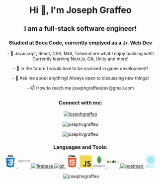 <h1 align="center">Hi 👋, I'm Joseph Graffeo</h1>
<h2 align="center">I am a full-stack software engineer!</h2>
<h3 align="center">Studied at Boca Code, currently emplyed as a Jr. Web Dev</h3>


<p align="center">- 🌱 Javascript, React, CSS, MUI, Tailwind are what I enjoy building with! Currently learning Next.js, C#, Unity and more!</p>

<p align="center">- 👾 In the future I would love to be involved in game development!</p>

<p align="center">- 💬 Ask me about anything! Always open to discussing new things!</p>

<p align="center">- 📫 How to reach me josephgraffeodev@gmail.com</p>


<h3 align="center">Connect with me:</h3>
<p align="center">
<a href="https://linkedin.com/in/josephgraffeo" target="blank"><img align="center" src="https://raw.githubusercontent.com/rahuldkjain/github-profile-readme-generator/master/src/images/icons/Social/linked-in-alt.svg" alt="josephgraffeo" height="30" width="40" /></a>
</p>


<p align="center"><img align="center" src="https://github-readme-streak-stats.herokuapp.com/?user=josephvgraffeo&" alt="josephvgraffeo" /></p>


<p align="center"><img align="center" src="https://github-readme-stats.vercel.app/api/top-langs?username=josephvgraffeo&show_icons=true&locale=en&layout=compact" alt="josephvgraffeo" /></p>


<h3 align="center">Languages and Tools:</h3>
<p align="center"> <a href="https://www.w3schools.com/css/" target="_blank" rel="noreferrer"> <img src="https://raw.githubusercontent.com/devicons/devicon/master/icons/css3/css3-original-wordmark.svg" alt="css3" width="40" height="40"/> </a> <a href="https://expressjs.com" target="_blank" rel="noreferrer"> <img src="https://raw.githubusercontent.com/devicons/devicon/master/icons/express/express-original-wordmark.svg" alt="express" width="40" height="40"/> </a> <a href="https://firebase.google.com/" target="_blank" rel="noreferrer"> <img src="https://www.vectorlogo.zone/logos/firebase/firebase-icon.svg" alt="firebase" width="40" height="40"/> </a> <a href="https://git-scm.com/" target="_blank" rel="noreferrer"> <img src="https://www.vectorlogo.zone/logos/git-scm/git-scm-icon.svg" alt="git" width="40" height="40"/> </a> <a href="https://www.w3.org/html/" target="_blank" rel="noreferrer"> <img src="https://raw.githubusercontent.com/devicons/devicon/master/icons/html5/html5-original-wordmark.svg" alt="html5" width="40" height="40"/> </a> <a href="https://developer.mozilla.org/en-US/docs/Web/JavaScript" target="_blank" rel="noreferrer"> <img src="https://raw.githubusercontent.com/devicons/devicon/master/icons/javascript/javascript-original.svg" alt="javascript" width="40" height="40"/> </a> <a href="https://www.mongodb.com/" target="_blank" rel="noreferrer"> <img src="https://raw.githubusercontent.com/devicons/devicon/master/icons/mongodb/mongodb-original-wordmark.svg" alt="mongodb" width="40" height="40"/> </a> <a href="https://nodejs.org" target="_blank" rel="noreferrer"> <img src="https://raw.githubusercontent.com/devicons/devicon/master/icons/nodejs/nodejs-original-wordmark.svg" alt="nodejs" width="40" height="40"/> </a> <a href="https://postman.com" target="_blank" rel="noreferrer"> <img src="https://www.vectorlogo.zone/logos/getpostman/getpostman-icon.svg" alt="postman" width="40" height="40"/> </a> <a href="https://reactjs.org/" target="_blank" rel="noreferrer"> <img src="https://raw.githubusercontent.com/devicons/devicon/master/icons/react/react-original-wordmark.svg" alt="react" width="40" height="40"/> </a> </p>


<p align="center">&nbsp;<img align="center" src="https://github-readme-stats.vercel.app/api?username=josephvgraffeo&show_icons=true&locale=en" alt="josephvgraffeo" /></p>
